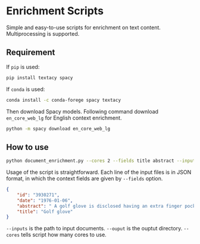 # Enrichment Scripts

Simple and easy-to-use scripts for enrichment on text content. Multiprocessing is supported. 

## Requirement

If `pip` is used: 
```bash
pip install textacy spacy
```

If `conda` is used:
```bash
conda install -c conda-forege spacy textacy
```

Then download Spacy models. Following command download `en_core_web_lg` for English context enrichment.

```bash
python -m spacy download en_core_web_lg
```

## How to use

```bash
python document_enrichment.py --cores 2 --fields title abstract --inputs ./sample_dataset/patent.sample.* --output .
```

Usage of the script is straightforward. Each line of the input files is in JSON format, in which the context fields are given by `--fields` option.

```json
{
    "id": "3930271", 
    "date": "1976-01-06", 
    "abstract": " A golf glove is disclosed having an extra finger pocket between the index and middle finger pockets for securing one finger of one hand of a golf player between the fingers of the player's other hand. ",
    "title": "Golf glove"
}
```
`--inputs` is the path to input documents. `--ouput` is the ouptut directory. `--cores` tells script how many cores to use.
